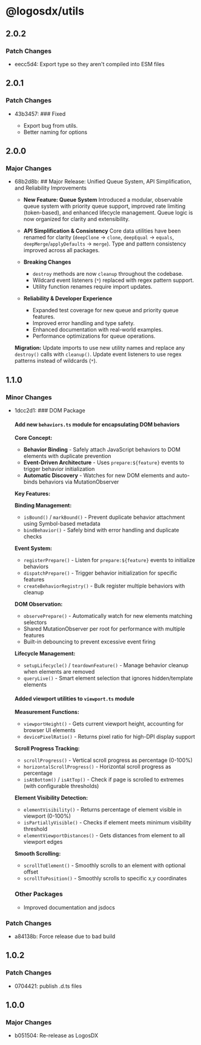 # @logosdx/utils

## 2.0.2

### Patch Changes

- eecc5d4: Export type so they aren't compiled into ESM files

## 2.0.1

### Patch Changes

- 43b3457: ### Fixed

  - Export bug from utils.
  - Better naming for options

## 2.0.0

### Major Changes

- 68b2d8b: ## Major Release: Unified Queue System, API Simplification, and Reliability Improvements

  - **New Feature: Queue System**
    Introduced a modular, observable queue system with priority queue support, improved rate limiting (token-based), and enhanced lifecycle management. Queue logic is now organized for clarity and extensibility.

  - **API Simplification & Consistency**
    Core data utilities have been renamed for clarity (`deepClone` → `clone`, `deepEqual` → `equals`, `deepMerge`/`applyDefaults` → `merge`). Type and pattern consistency improved across all packages.

  - **Breaking Changes**

    - `destroy` methods are now `cleanup` throughout the codebase.
    - Wildcard event listeners (`*`) replaced with regex pattern support.
    - Utility function renames require import updates.

  - **Reliability & Developer Experience**
    - Expanded test coverage for new queue and priority queue features.
    - Improved error handling and type safety.
    - Enhanced documentation with real-world examples.
    - Performance optimizations for queue operations.

  **Migration:**
  Update imports to use new utility names and replace any `destroy()` calls with `cleanup()`. Update event listeners to use regex patterns instead of wildcards (`*`).

## 1.1.0

### Minor Changes

- 1dcc2d1: ### DOM Package

  #### Add new `behaviors.ts` module for encapsulating DOM behaviors

  **Core Concept:**

  - **Behavior Binding** - Safely attach JavaScript behaviors to DOM elements with duplicate prevention
  - **Event-Driven Architecture** - Uses `prepare:${feature}` events to trigger behavior initialization
  - **Automatic Discovery** - Watches for new DOM elements and auto-binds behaviors via MutationObserver

  **Key Features:**

  **Binding Management:**

  - `isBound()` / `markBound()` - Prevent duplicate behavior attachment using Symbol-based metadata
  - `bindBehavior()` - Safely bind with error handling and duplicate checks

  **Event System:**

  - `registerPrepare()` - Listen for `prepare:${feature}` events to initialize behaviors
  - `dispatchPrepare()` - Trigger behavior initialization for specific features
  - `createBehaviorRegistry()` - Bulk register multiple behaviors with cleanup

  **DOM Observation:**

  - `observePrepare()` - Automatically watch for new elements matching selectors
  - Shared MutationObserver per root for performance with multiple features
  - Built-in debouncing to prevent excessive event firing

  **Lifecycle Management:**

  - `setupLifecycle()` / `teardownFeature()` - Manage behavior cleanup when elements are removed
  - `queryLive()` - Smart element selection that ignores hidden/template elements

  #### Added viewport utilities to `viewport.ts` module

  **Measurement Functions:**

  - `viewportHeight()` - Gets current viewport height, accounting for browser UI elements
  - `devicePixelRatio()` - Returns pixel ratio for high-DPI display support

  **Scroll Progress Tracking:**

  - `scrollProgress()` - Vertical scroll progress as percentage (0-100%)
  - `horizontalScrollProgress()` - Horizontal scroll progress as percentage
  - `isAtBottom()` / `isAtTop()` - Check if page is scrolled to extremes (with configurable thresholds)

  **Element Visibility Detection:**

  - `elementVisibility()` - Returns percentage of element visible in viewport (0-100%)
  - `isPartiallyVisible()` - Checks if element meets minimum visibility threshold
  - `elementViewportDistances()` - Gets distances from element to all viewport edges

  **Smooth Scrolling:**

  - `scrollToElement()` - Smoothly scrolls to an element with optional offset
  - `scrollToPosition()` - Smoothly scrolls to specific x,y coordinates

  ### Other Packages

  - Improved documentation and jsdocs

### Patch Changes

- a84138b: Force release due to bad build

## 1.0.2

### Patch Changes

- 0704421: publish .d.ts files

## 1.0.0

### Major Changes

- b051504: Re-release as LogosDX
